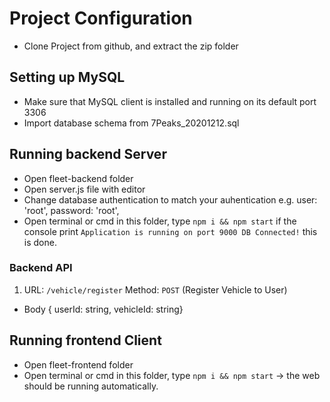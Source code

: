 # Project Configuration
- Clone Project from github, and extract the zip folder

## Setting up MySQL
- Make sure that MySQL client is installed and running on its default port 3306
- Import database schema from 7Peaks_20201212.sql 

## Running backend Server
- Open fleet-backend folder
- Open server.js file with editor
- Change database authentication to match your auhentication e.g. user: 'root', password: 'root',
- Open terminal or cmd in this folder, type `npm i && npm start` if the console print `Application is running on port 9000
DB Connected!` this is done. 

### Backend API
1. URL: `/vehicle/register` Method: `POST` (Register Vehicle to User)
- Body { userId: string, vehicleId: string}

## Running frontend Client
- Open fleet-frontend folder
- Open terminal or cmd in this folder, type `npm i && npm start` -> the web should be running automatically.
